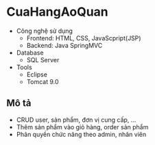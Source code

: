# CuaHangAoQuan
- Công nghệ sử dụng
	- Frontend: HTML, CSS, JavaScpript(JSP)
	- Backend: Java SpringMVC
- Database
	- SQL Server
- Tools
	- Eclipse
	- Tomcat 9.0
## Mô tả
- CRUD user, sản phẩm, đơn vị cung cấp, ...
- Thêm sản phẩm vào giỏ hàng, order sản phẩm
- Phân quyền chức năng theo admin, nhân viên
